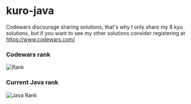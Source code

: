 # kuro-java

Codewars discourage sharing solutions, that's why I only share my 8 kyu solutions, but if you want to see my other solutions consider registering at https://www.codewars.com/

### Codewars rank
![Rank](https://www.codewars.com/users/kurovale/badges/large)

### Current Java rank

![Java Rank](https://shields.io/badge/-7%20kyu-white?logo=openjdk&style=for-the-badge&logoColor=b07219)

